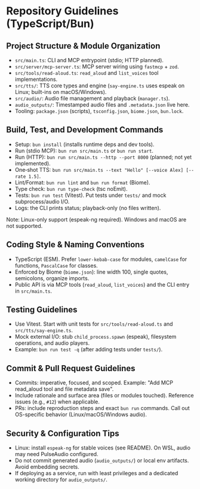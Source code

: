 # Repository Guidelines (TypeScript/Bun)

## Project Structure & Module Organization
- `src/main.ts`: CLI and MCP entrypoint (stdio; HTTP planned).
- `src/server/mcp-server.ts`: MCP server wiring using `fastmcp` + `zod`.
- `src/tools/read-aloud.ts`: `read_aloud` and `list_voices` tool implementations.
- `src/tts/`: TTS core types and engine (`say-engine.ts` uses espeak on Linux; built-ins on macOS/Windows).
- `src/audio/`: Audio file management and playback (`manager.ts`).
- `audio_outputs/`: Timestamped audio files and `.metadata.json` live here.
- Tooling: `package.json` (scripts), `tsconfig.json`, `biome.json`, `bun.lock`.

## Build, Test, and Development Commands
- Setup: `bun install` (installs runtime deps and dev tools).
- Run (stdio MCP): `bun run src/main.ts` or `bun run start`.
- Run (HTTP): `bun run src/main.ts --http --port 8000` (planned; not yet implemented).
- One‑shot TTS: `bun run src/main.ts --text "Hello" [--voice Alex] [--rate 1.5]`.
- Lint/Format: `bun run lint` and `bun run format` (Biome).
- Type check: `bun run type-check` (tsc noEmit).
- Tests: `bun run test` (Vitest). Put tests under `tests/` and mock subprocess/audio I/O.
- Logs: the CLI prints status; playback-only (no files written).

Note: Linux-only support (espeak-ng required). Windows and macOS are not supported.

## Coding Style & Naming Conventions
- TypeScript (ESM). Prefer `lower-kebab-case` for modules, `camelCase` for functions, `PascalCase` for classes.
- Enforced by Biome (`biome.json`): line width 100, single quotes, semicolons, organize imports.
- Public API is via MCP tools (`read_aloud`, `list_voices`) and the CLI entry in `src/main.ts`.

## Testing Guidelines
- Use Vitest. Start with unit tests for `src/tools/read-aloud.ts` and `src/tts/say-engine.ts`.
- Mock external I/O: stub `child_process.spawn` (espeak), filesystem operations, and audio players.
- Example: `bun run test -q` (after adding tests under `tests/`).

## Commit & Pull Request Guidelines
- Commits: imperative, focused, and scoped. Example: "Add MCP read_aloud tool and file metadata save".
- Include rationale and surface area (files or modules touched). Reference issues (e.g., `#12`) when applicable.
- PRs: include reproduction steps and exact `bun run` commands. Call out OS-specific behavior (Linux/macOS/Windows audio).

## Security & Configuration Tips
- Linux: install `espeak-ng` for stable voices (see README). On WSL, audio may need PulseAudio configured.
- Do not commit generated audio (`audio_outputs/`) or local env artifacts. Avoid embedding secrets.
- If deploying as a service, run with least privileges and a dedicated working directory for `audio_outputs/`.
